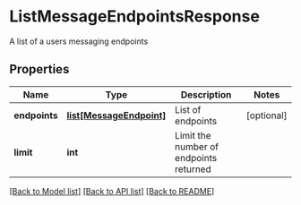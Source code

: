 # ListMessageEndpointsResponse

A list of a users messaging endpoints
## Properties
Name | Type | Description | Notes
------------ | ------------- | ------------- | -------------
**endpoints** | [**list[MessageEndpoint]**](MessageEndpoint.md) | List of endpoints | [optional] 
**limit** | **int** | Limit the number of endpoints returned | 

[[Back to Model list]](../README.md#documentation-for-models) [[Back to API list]](../README.md#documentation-for-api-endpoints) [[Back to README]](../README.md)


